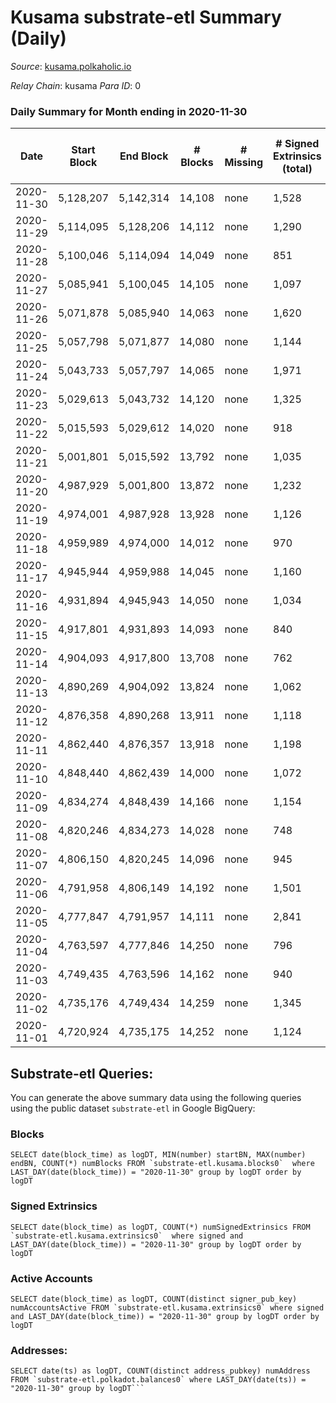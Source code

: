 # Kusama substrate-etl Summary (Daily)

_Source_: [kusama.polkaholic.io](https://kusama.polkaholic.io)

*Relay Chain*: kusama
*Para ID*: 0



### Daily Summary for Month ending in 2020-11-30


| Date | Start Block | End Block | # Blocks | # Missing | # Signed Extrinsics (total) | # Active Accounts | # Addresses with Balances | # Events | # Transfers | # XCM Transfers In | # XCM Transfers Out |
| ---- | ----------- | --------- | -------- | --------- | --------------------------- | ----------------- | ------------------------- | -------- | ----------- | ------------------ | ------------------- |
| 2020-11-30 | 5,128,207 | 5,142,314 | 14,108 | none  | 1,528 | 539 | 25,689 | 58,952 | 769 ($58,258,574) |   |   |
| 2020-11-29 | 5,114,095 | 5,128,206 | 14,112 | none  | 1,290 | 574 |  | 55,796 | 629 ($26,179,618) |   |   |
| 2020-11-28 | 5,100,046 | 5,114,094 | 14,049 | none  | 851 | 358 |  | 49,781 | 446 ($25,416,313) |   |   |
| 2020-11-27 | 5,085,941 | 5,100,045 | 14,105 | none  | 1,097 | 486 |  | 64,996 | 538 ($23,786,640) |   |   |
| 2020-11-26 | 5,071,878 | 5,085,940 | 14,063 | none  | 1,620 | 626 |  | 54,707 | 1,185 ($69,864,371) |   |   |
| 2020-11-25 | 5,057,798 | 5,071,877 | 14,080 | none  | 1,144 | 445 |  | 54,963 | 624 ($43,320,503) |   |   |
| 2020-11-24 | 5,043,733 | 5,057,797 | 14,065 | none  | 1,971 | 827 |  | 58,456 | 1,297 ($60,701,747) |   |   |
| 2020-11-23 | 5,029,613 | 5,043,732 | 14,120 | none  | 1,325 | 636 |  | 57,769 | 393 ($20,794,148) |   |   |
| 2020-11-22 | 5,015,593 | 5,029,612 | 14,020 | none  | 918 | 444 |  | 49,355 | 311 ($60,304,755) |   |   |
| 2020-11-21 | 5,001,801 | 5,015,592 | 13,792 | none  | 1,035 | 424 |  | 57,075 | 325 ($20,915,821) |   |   |
| 2020-11-20 | 4,987,929 | 5,001,800 | 13,872 | none  | 1,232 | 480 |  | 63,640 | 484 ($24,368,771) |   |   |
| 2020-11-19 | 4,974,001 | 4,987,928 | 13,928 | none  | 1,126 | 494 |  | 51,747 | 304 ($18,599,711) |   |   |
| 2020-11-18 | 4,959,989 | 4,974,000 | 14,012 | none  | 970 | 397 |  | 49,886 | 362 ($9,806,019) |   |   |
| 2020-11-17 | 4,945,944 | 4,959,988 | 14,045 | none  | 1,160 | 505 |  | 57,017 | 401 ($26,892,925) |   |   |
| 2020-11-16 | 4,931,894 | 4,945,943 | 14,050 | none  | 1,034 | 447 |  | 53,708 | 376 ($16,089,911) |   |   |
| 2020-11-15 | 4,917,801 | 4,931,893 | 14,093 | none  | 840 | 358 |  | 52,754 | 357 ($9,178,899) |   |   |
| 2020-11-14 | 4,904,093 | 4,917,800 | 13,708 | none  | 762 | 350 |  | 50,713 | 289 ($6,252,074) |   |   |
| 2020-11-13 | 4,890,269 | 4,904,092 | 13,824 | none  | 1,062 | 424 |  | 53,661 | 429 ($13,873,629) |   |   |
| 2020-11-12 | 4,876,358 | 4,890,268 | 13,911 | none  | 1,118 | 517 |  | 55,192 | 499 ($24,758,797) |   |   |
| 2020-11-11 | 4,862,440 | 4,876,357 | 13,918 | none  | 1,198 | 455 |  | 54,417 | 502 ($29,924,489) |   |   |
| 2020-11-10 | 4,848,440 | 4,862,439 | 14,000 | none  | 1,072 | 520 |  | 48,871 | 446 ($68,163,368) |   |   |
| 2020-11-09 | 4,834,274 | 4,848,439 | 14,166 | none  | 1,154 | 612 |  | 61,321 | 267 ($9,069,454) |   |   |
| 2020-11-08 | 4,820,246 | 4,834,273 | 14,028 | none  | 748 | 361 |  | 53,080 | 236 ($6,723,984) |   |   |
| 2020-11-07 | 4,806,150 | 4,820,245 | 14,096 | none  | 945 | 444 |  | 58,249 | 389 ($20,229,965) |   |   |
| 2020-11-06 | 4,791,958 | 4,806,149 | 14,192 | none  | 1,501 | 659 |  | 61,681 | 688 ($60,071,995) |   |   |
| 2020-11-05 | 4,777,847 | 4,791,957 | 14,111 | none  | 2,841 | 658 |  | 71,285 | 409 ($47,355,187) |   |   |
| 2020-11-04 | 4,763,597 | 4,777,846 | 14,250 | none  | 796 | 336 |  | 66,583 | 324 ($28,156,179) |   |   |
| 2020-11-03 | 4,749,435 | 4,763,596 | 14,162 | none  | 940 | 410 |  | 57,363 | 506 ($13,018,748) |   |   |
| 2020-11-02 | 4,735,176 | 4,749,434 | 14,259 | none  | 1,345 | 509 |  | 65,011 | 690 ($66,077,825) |   |   |
| 2020-11-01 | 4,720,924 | 4,735,175 | 14,252 | none  | 1,124 | 460 |  | 70,300 | 299 ($16,495,212) |   |   |

## Substrate-etl Queries:
You can generate the above summary data using the following queries using the public dataset `substrate-etl` in Google BigQuery:


### Blocks
```
SELECT date(block_time) as logDT, MIN(number) startBN, MAX(number) endBN, COUNT(*) numBlocks FROM `substrate-etl.kusama.blocks0`  where LAST_DAY(date(block_time)) = "2020-11-30" group by logDT order by logDT
```


### Signed Extrinsics
```
SELECT date(block_time) as logDT, COUNT(*) numSignedExtrinsics FROM `substrate-etl.kusama.extrinsics0`  where signed and LAST_DAY(date(block_time)) = "2020-11-30" group by logDT order by logDT
```


### Active Accounts
```
SELECT date(block_time) as logDT, COUNT(distinct signer_pub_key) numAccountsActive FROM `substrate-etl.kusama.extrinsics0` where signed and LAST_DAY(date(block_time)) = "2020-11-30" group by logDT order by logDT
```


### Addresses:
```
SELECT date(ts) as logDT, COUNT(distinct address_pubkey) numAddress FROM `substrate-etl.polkadot.balances0` where LAST_DAY(date(ts)) = "2020-11-30" group by logDT```

